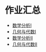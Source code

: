 # 作业汇总

- [数学分析I](./数学分析I.md)
- [几何与代数I](./几何与代数I.md)
- [数学分析II](./数学分析II.md)
- [几何与代数II](./几何与代数II.md)